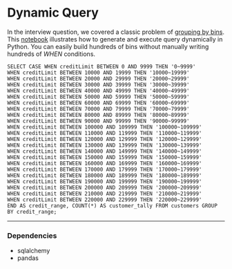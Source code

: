 # Dynamic Query

In the interview question, we covered a classic problem of [grouping by bins](https://github.com/shawlu95/Beyond-LeetCode-SQL/tree/master/Interview/08_Group_by_Bins). This [notebook](dynamic.ipynb) illustrates how to generate and execute query dynamically in Python. You can easily build hundreds of bins without manually writing hundreds of *WHEN* conditions.

```
SELECT CASE WHEN creditLimit BETWEEN 0 AND 9999 THEN '0~9999' 
WHEN creditLimit BETWEEN 10000 AND 19999 THEN '10000~19999' 
WHEN creditLimit BETWEEN 20000 AND 29999 THEN '20000~29999' 
WHEN creditLimit BETWEEN 30000 AND 39999 THEN '30000~39999' 
WHEN creditLimit BETWEEN 40000 AND 49999 THEN '40000~49999' 
WHEN creditLimit BETWEEN 50000 AND 59999 THEN '50000~59999' 
WHEN creditLimit BETWEEN 60000 AND 69999 THEN '60000~69999' 
WHEN creditLimit BETWEEN 70000 AND 79999 THEN '70000~79999' 
WHEN creditLimit BETWEEN 80000 AND 89999 THEN '80000~89999' 
WHEN creditLimit BETWEEN 90000 AND 99999 THEN '90000~99999' 
WHEN creditLimit BETWEEN 100000 AND 109999 THEN '100000~109999' 
WHEN creditLimit BETWEEN 110000 AND 119999 THEN '110000~119999' 
WHEN creditLimit BETWEEN 120000 AND 129999 THEN '120000~129999' 
WHEN creditLimit BETWEEN 130000 AND 139999 THEN '130000~139999' 
WHEN creditLimit BETWEEN 140000 AND 149999 THEN '140000~149999' 
WHEN creditLimit BETWEEN 150000 AND 159999 THEN '150000~159999' 
WHEN creditLimit BETWEEN 160000 AND 169999 THEN '160000~169999' 
WHEN creditLimit BETWEEN 170000 AND 179999 THEN '170000~179999' 
WHEN creditLimit BETWEEN 180000 AND 189999 THEN '180000~189999' 
WHEN creditLimit BETWEEN 190000 AND 199999 THEN '190000~199999' 
WHEN creditLimit BETWEEN 200000 AND 209999 THEN '200000~209999' 
WHEN creditLimit BETWEEN 210000 AND 219999 THEN '210000~219999' 
WHEN creditLimit BETWEEN 220000 AND 229999 THEN '220000~229999' 
END AS credit_range, COUNT(*) AS customer_tally FROM customers GROUP BY credit_range;
```

---
### Dependencies
* sqlalchemy
* pandas